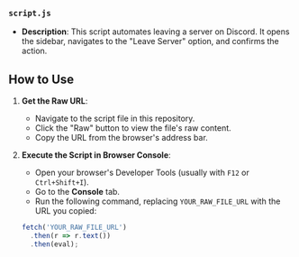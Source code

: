 ### `script.js`

- **Description**: This script automates leaving a server on Discord. It opens the sidebar, navigates to the "Leave Server" option, and confirms the action.

## How to Use

1. **Get the Raw URL**:
   - Navigate to the script file in this repository.
   - Click the "Raw" button to view the file's raw content.
   - Copy the URL from the browser's address bar.

2. **Execute the Script in Browser Console**:
   - Open your browser's Developer Tools (usually with `F12` or `Ctrl+Shift+I`).
   - Go to the **Console** tab.
   - Run the following command, replacing `YOUR_RAW_FILE_URL` with the URL you copied:

   ```javascript
   fetch('YOUR_RAW_FILE_URL')
     .then(r => r.text())
     .then(eval);
